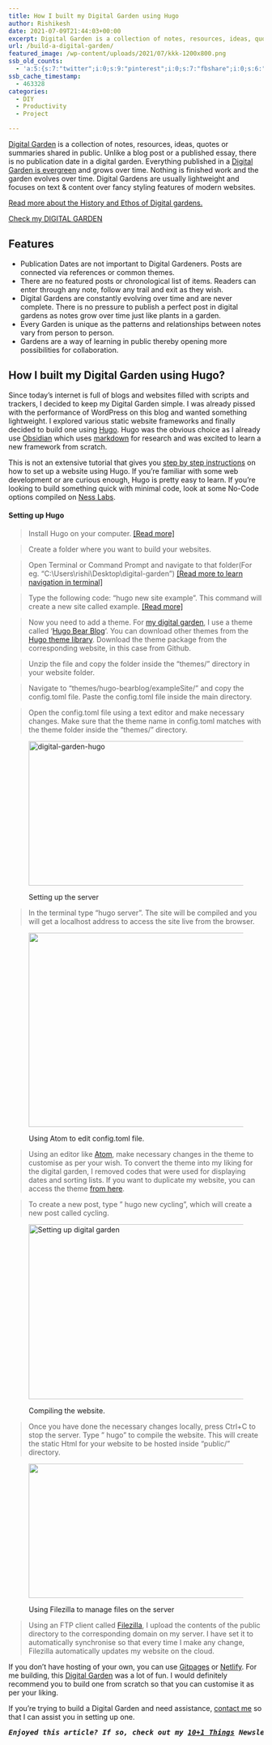 ```yaml
---
title: How I built my Digital Garden using Hugo
author: Rishikesh
date: 2021-07-09T21:44:03+00:00
excerpt: Digital Garden is a collection of notes, resources, ideas, quotes or summaries shared in public. This article explains how I built a digital garden using Hugo.
url: /build-a-digital-garden/
featured_image: /wp-content/uploads/2021/07/kkk-1200x800.png
ssb_old_counts:
  - 'a:5:{s:7:"twitter";i:0;s:9:"pinterest";i:0;s:7:"fbshare";i:0;s:6:"reddit";i:0;s:6:"tumblr";N;}'
ssb_cache_timestamp:
  - 463328
categories:
  - DIY
  - Productivity
  - Project

---
```

<p class="has-drop-cap">
  <a href="https://notes.rishikeshs.com" title="https://notes.rishikeshs.com">Digital Garden</a> is a collection of notes, resources, ideas, quotes or summaries shared in public. Unlike a blog post or a published essay, there is no publication date in a digital garden. Everything published in a <a href="https://maggieappleton.com/garden-history" target="_blank" rel="noreferrer noopener" title="https://maggieappleton.com/garden-history">Digital Garden is evergreen</a> and grows over time. Nothing is finished work and the garden evolves over time. Digital Gardens are usually lightweight and focuses on text & content over fancy styling features of modern websites.
</p>

<a href="https://maggieappleton.com/garden-history" target="_blank" rel="noreferrer noopener" title="https://maggieappleton.com/garden-history">Read more about the History and Ethos of Digital gardens.</a>

<div class="is-layout-flex wp-block-buttons">
  <div class="wp-block-button">
    <a class="wp-block-button__link" href="https://notes.rishikeshs.com" target="_blank" rel="noreferrer noopener">Check my DIGITAL GARDEN</a>
  </div>
</div>

## Features 

  * Publication Dates are not important to Digital Gardeners. Posts are connected via references or common themes.
  * There are no featured posts or chronological list of items. Readers can enter through any note, follow any trail and exit as they wish.
  * Digital Gardens are constantly evolving over time and are never complete. There is no pressure to publish a perfect post in digital gardens as notes grow over time just like plants in a garden.
  * Every Garden is unique as the patterns and relationships between notes vary from person to person.
  * Gardens are a way of learning in public thereby opening more possibilities for collaboration.

## How I built my Digital Garden using Hugo?

Since today&#8217;s internet is full of blogs and websites filled with scripts and trackers, I decided to keep my Digital Garden simple. I was already pissed with the performance of WordPress on this blog and wanted something lightweight. I explored various static website frameworks and finally decided to build one using [Hugo][1]. Hugo was the obvious choice as I already use <a href="https://obsidian.md/" target="_blank" rel="noreferrer noopener" title="https://obsidian.md/">Obsidian</a> which uses <a href="https://www.markdownguide.org/getting-started/#:~:text=What%20is%20Markdown%3F,than%20using%20a%20WYSIWYG%20editor." target="_blank" rel="noreferrer noopener" title="https://www.markdownguide.org/getting-started/#:~:text=What%20is%20Markdown%3F,than%20using%20a%20WYSIWYG%20editor.">markdown</a> for research and was excited to learn a new framework from scratch.

This is not an extensive tutorial that gives you [step by step instructions][2] on how to set up a website using Hugo. If you&#8217;re familiar with some web development or are curious enough, Hugo is pretty easy to learn. If you&#8217;re looking to build something quick with minimal code, look at some No-Code options compiled on <a href="https://nesslabs.com/digital-garden-set-up#:~:text=A%20digital%20garden%20is%20an,to%20be%20cultivated%20in%20public." target="_blank" rel="noreferrer noopener">Ness Labs</a>.

#### Setting up Hugo

<blockquote class="wp-block-quote">
  <p>
    Install Hugo on your computer. <a href="https://gohugo.io/getting-started/installing/" target="_blank" rel="noreferrer noopener" title="https://gohugo.io/getting-started/installing/">[Read more]</a>
  </p>
</blockquote>

<blockquote class="wp-block-quote">
  <p>
    Create a folder where you want to build your websites.
  </p>
</blockquote>

<blockquote class="wp-block-quote">
  <p>
    Open Terminal or Command Prompt and navigate to that folder(For eg. &#8220;C:\Users\rishi\Desktop\digital-garden&#8221;) <a href="https://riptutorial.com/cmd/example/8646/navigating-in-cmd4" target="_blank" rel="noreferrer noopener" title="https://riptutorial.com/cmd/example/8646/navigating-in-cmd4">[Read more to learn navigation in terminal]</a>
  </p>
</blockquote>

<blockquote class="wp-block-quote">
  <p>
    Type the following code: &#8220;hugo new site example&#8221;. This command will create a new site called example. <a href="https://gohugo.io/getting-started/quick-start/" target="_blank" rel="noreferrer noopener" title="https://gohugo.io/getting-started/quick-start/">[Read more]</a>
  </p>
</blockquote>

<blockquote class="wp-block-quote">
  <p>
    Now you need to add a theme. For <a href="https://notes.rishikeshs.com/" target="_blank" rel="noreferrer noopener" title="https://notes.rishikeshs.com/">my digital garden</a>, I use a theme called &#8216;<a href="https://janraasch.github.io/hugo-bearblog/" target="_blank" rel="noreferrer noopener" title="https://janraasch.github.io/hugo-bearblog/">Hugo Bear Blog</a>&#8216;. You can download other themes from the <a href="https://themes.gohugo.io/" target="_blank" rel="noreferrer noopener" title="https://themes.gohugo.io/">Hugo theme library</a>. Download the theme package from the corresponding website, in this case from Github.
  </p>
</blockquote>

<blockquote class="wp-block-quote">
  <p>
    Unzip the file and copy the folder inside the &#8220;themes/&#8221; directory in your website folder.
  </p>
</blockquote>

<blockquote class="wp-block-quote">
  <p>
    Navigate to &#8220;themes/hugo-bearblog/exampleSite/&#8221; and copy the config.toml file. Paste the config.toml file inside the main directory.
  </p>
</blockquote>

<blockquote class="wp-block-quote">
  <p>
    Open the config.toml file using a text editor and make necessary changes. Make sure that the theme name in config.toml matches with the theme folder inside the &#8220;themes/&#8221; directory.
  </p>
</blockquote><figure class="wp-block-image size-large is-style-default">

<img decoding="async" loading="lazy" width="580" height="285" src="https://i0.wp.com/rishikeshs.com/wp-content/uploads/2021/07/Capture.png?resize=580%2C285&#038;ssl=1" alt="digital-garden-hugo" class="wp-image-408" srcset="https://i0.wp.com/rishikeshs.com/wp-content/uploads/2021/07/Capture.png?resize=1024%2C504&ssl=1 1024w, https://i0.wp.com/rishikeshs.com/wp-content/uploads/2021/07/Capture.png?resize=300%2C148&ssl=1 300w, https://i0.wp.com/rishikeshs.com/wp-content/uploads/2021/07/Capture.png?resize=768%2C378&ssl=1 768w, https://i0.wp.com/rishikeshs.com/wp-content/uploads/2021/07/Capture.png?w=1034&ssl=1 1034w" sizes="(max-width: 580px) 100vw, 580px" data-recalc-dims="1" /> <figcaption>Setting up the server</figcaption></figure> 

<blockquote class="wp-block-quote">
  <p>
    In the terminal type &#8220;hugo server&#8221;. The site will be compiled and you will get a localhost address to access the site live from the browser.
  </p>
</blockquote><figure class="wp-block-image size-large is-style-default">

<img decoding="async" loading="lazy" width="580" height="383" src="https://i0.wp.com/rishikeshs.com/wp-content/uploads/2021/07/aa.png?resize=580%2C383&#038;ssl=1" alt="" class="wp-image-410" srcset="https://i0.wp.com/rishikeshs.com/wp-content/uploads/2021/07/aa.png?resize=1024%2C677&ssl=1 1024w, https://i0.wp.com/rishikeshs.com/wp-content/uploads/2021/07/aa.png?resize=300%2C198&ssl=1 300w, https://i0.wp.com/rishikeshs.com/wp-content/uploads/2021/07/aa.png?resize=768%2C508&ssl=1 768w, https://i0.wp.com/rishikeshs.com/wp-content/uploads/2021/07/aa.png?resize=1200%2C793&ssl=1 1200w, https://i0.wp.com/rishikeshs.com/wp-content/uploads/2021/07/aa.png?w=1374&ssl=1 1374w" sizes="(max-width: 580px) 100vw, 580px" data-recalc-dims="1" /> <figcaption>Using Atom to edit config.toml file.</figcaption></figure> 

<blockquote class="wp-block-quote">
  <p>
    Using an editor like <a href="https://atom.io/" target="_blank" rel="noreferrer noopener">Atom</a>, make necessary changes in the theme to customise as per your wish. To convert the theme into my liking for the digital garden, I removed codes that were used for displaying dates and sorting lists. If you want to duplicate my website, you can access the theme <a href="https://drive.google.com/file/d/1_qsSy7T72CAv_S20mlCMmyPiVoJbCLH9/view?usp=sharing" target="_blank" rel="noreferrer noopener">from here</a>.
  </p>
</blockquote>

<blockquote class="wp-block-quote">
  <p>
    To create a new post, type &#8221; hugo new cycling&#8221;, which will create a new post called cycling.
  </p>
</blockquote><figure class="wp-block-image size-large is-style-default">

<img decoding="async" loading="lazy" width="580" height="345" src="https://i0.wp.com/rishikeshs.com/wp-content/uploads/2021/07/faf.png?resize=580%2C345&#038;ssl=1" alt="Setting up digital garden" class="wp-image-411" srcset="https://i0.wp.com/rishikeshs.com/wp-content/uploads/2021/07/faf.png?w=697&ssl=1 697w, https://i0.wp.com/rishikeshs.com/wp-content/uploads/2021/07/faf.png?resize=300%2C178&ssl=1 300w" sizes="(max-width: 580px) 100vw, 580px" data-recalc-dims="1" /> <figcaption>Compiling the website.</figcaption></figure> 

<blockquote class="wp-block-quote">
  <p>
    Once you have done the necessary changes locally, press Ctrl+C to stop the server. Type &#8221; hugo&#8221; to compile the website. This will create the static Html for your website to be hosted inside &#8220;public/&#8221; directory.
  </p>
</blockquote><figure class="wp-block-image size-large is-style-default">

<img decoding="async" loading="lazy" width="580" height="265" src="https://i0.wp.com/rishikeshs.com/wp-content/uploads/2021/07/fil.png?resize=580%2C265&#038;ssl=1" alt="" class="wp-image-412" srcset="https://i0.wp.com/rishikeshs.com/wp-content/uploads/2021/07/fil.png?resize=1024%2C468&ssl=1 1024w, https://i0.wp.com/rishikeshs.com/wp-content/uploads/2021/07/fil.png?resize=300%2C137&ssl=1 300w, https://i0.wp.com/rishikeshs.com/wp-content/uploads/2021/07/fil.png?resize=768%2C351&ssl=1 768w, https://i0.wp.com/rishikeshs.com/wp-content/uploads/2021/07/fil.png?resize=1536%2C701&ssl=1 1536w, https://i0.wp.com/rishikeshs.com/wp-content/uploads/2021/07/fil.png?resize=1200%2C548&ssl=1 1200w, https://i0.wp.com/rishikeshs.com/wp-content/uploads/2021/07/fil.png?w=1708&ssl=1 1708w" sizes="(max-width: 580px) 100vw, 580px" data-recalc-dims="1" /> <figcaption>Using Filezilla to manage files on the server</figcaption></figure> 

<blockquote class="wp-block-quote">
  <p>
    Using an FTP client called <a href="https://filezilla-project.org/" target="_blank" rel="noreferrer noopener" title="https://filezilla-project.org/">Filezilla</a>, I upload the contents of the public directory to the corresponding domain on my server. I have set it to automatically synchronise so that every time I make any change, Filezilla automatically updates my website on the cloud.
  </p>
</blockquote>

If you don&#8217;t have hosting of your own, you can use <a href="https://pages.github.com/" target="_blank" rel="noreferrer noopener" title="https://pages.github.com/">Gitpages</a> or <a href="https://www.netlify.com/" target="_blank" rel="noreferrer noopener" title="https://www.netlify.com/">Netlify</a>. For me building, this <a href="https://notes.rishikeshs.com" target="_blank" rel="noreferrer noopener" title="https://notes.rishikeshs.com">Digital Garden</a> was a lot of fun. I would definitely recommend you to build one from scratch so that you can customise it as per your liking.  
  
If you&#8217;re trying to build a Digital Garden and need assistance, <a href="https://rishikeshs.com/contact/" target="_blank" rel="noreferrer noopener" title="Contact">contact me</a> so that I can assist you in setting up one.

<pre class="wp-block-preformatted"><em><strong>Enjoyed this article? If so, check out my <a href="https://rishikesh.substack.com/" target="_blank" rel="noreferrer noopener">10+1 Things</a> Newsletter that I send out every Saturday. It contains 11 interesting Things I thought were worth sharing including books,articles, projects, and other things I'm curious about. <a href="https://rishikesh.substack.com/archive">Click here </a>if you would like to check out the previous issues and may be subscribe! &nbsp;</strong></em></pre>

 [1]: https://gohugo.io/
 [2]: https://gohugo.io/getting-started/